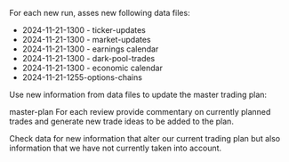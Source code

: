 For each new run, asses new following data files:
* 2024-11-21-1300 - ticker-updates
* 2024-11-21-1300 - market-updates
* 2024-11-21-1300 - earnings calendar
* 2024-11-21-1300 - dark-pool-trades
* 2024-11-21-1300 - economic calendar
* 2024-11-21-1255-options-chains

Use new information from data files to update the master trading plan:

master-plan
For each review provide commentary on currently planned trades and generate new trade ideas to be added to the plan.

Check data for new information that alter our current trading plan but also information that we have not currently taken into account.